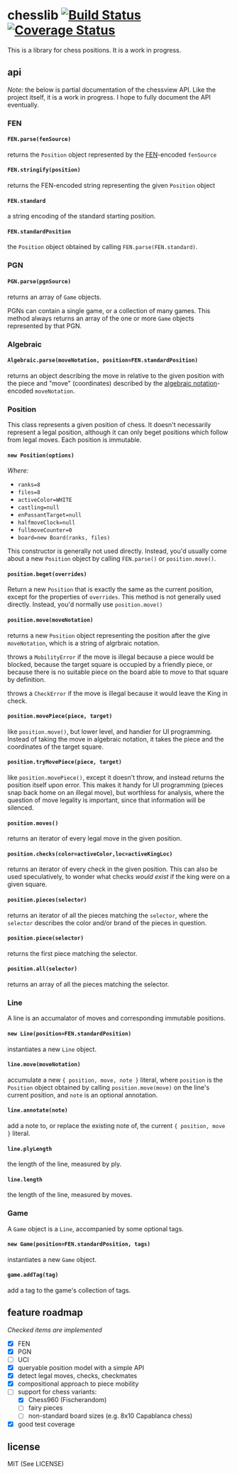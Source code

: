 # chesslib [![Build Status](https://travis-ci.org/chessfish/chesslib.svg?branch=master)](https://travis-ci.org/chessfish/chesslib) [![Coverage Status](https://coveralls.io/repos/chessfish/chesslib/badge.png)](https://coveralls.io/r/chessfish/chesslib)

This is a library for chess positions. It is a work in progress.

## api

_Note:_ the below is partial documentation of the chessview API. Like the project itself, it is a work in progress. I hope to fully document the API eventually.

### FEN

#### `FEN.parse(fenSource)`
returns the `Position` object represented by the [FEN](http://en.wikipedia.org/wiki/Forsyth%E2%80%93Edwards_Notation)-encoded `fenSource`

#### `FEN.stringify(position)`
returns the FEN-encoded string representing the given `Position` object

#### `FEN.standard`
a string encoding of the standard starting position.

#### `FEN.standardPosition`
the `Position` object obtained by calling `FEN.parse(FEN.standard)`.

### PGN

#### `PGN.parse(pgnSource)`
returns an array of `Game` objects.

PGNs can contain a single game, or a collection of many games. This method always returns an array of the one or more `Game` objects represented by that PGN.

### Algebraic

#### `Algebraic.parse(moveNotation, position=FEN.standardPosition)`

returns an object describing the move in relative to the given position with the piece and "move" (coordinates) described by the [algebraic notation](http://en.wikipedia.org/wiki/Algebraic_notation_(chess))-encoded `moveNotation`.

### Position

This class represents a given position of chess. It doesn't necessarily represent a legal position, although it can only beget positions which follow from legal moves. Each position is immutable.

#### `new Position(options)`
_Where:_
- `ranks=8`
- `files=8`
- `activeColor=WHITE`
- `castling=null`
- `enPassantTarget=null`
- `halfmoveClock=null`
- `fullmoveCounter=0`
- `board=new Board(ranks, files)`

This constructor is generally not used directly. Instead, you'd usually come about a new `Position` object by calling `FEN.parse()` or `position.move()`.

#### `position.beget(overrides)`
Return a new `Position` that is exactly the same as the current position, except for the properties of `overrides`. This method is not generally used directly. Instead, you'd normally use `position.move()`

#### `position.move(moveNotation)`
returns a new `Position` object representing the position after the give `moveNotation`, which is a string of algrbraic notation.

throws a `MobilityError` if the move is illegal because a piece would be blocked, because the target square is occupied by a friendly piece, or because there is no suitable piece on the board able to move to that square by definition.

throws a `CheckError` if the move is illegal because it would leave the King in check.

#### `position.movePiece(piece, target)`
like `position.move()`, but lower level, and handier for UI programming. Instead of taking the move in algebraic notation, it takes the piece and the coordinates of the target square.

#### `position.tryMovePiece(piece, target)`
like `position.movePiece()`, except it doesn't throw, and instead returns the position itself upon error. This makes it handy for UI programming (pieces snap back home on an illegal move), but worthless for analysis, where the question of move legality is important, since that information will be silenced.

#### `position.moves()`
returns an iterator of every legal move in the given position.

#### `position.checks(color=activeColor,loc=activeKingLoc)`
returns an iterator of every check in the given position. This can also be used speculatively, to wonder what checks _would exist_ if the king were on a given square.

#### `position.pieces(selector)`
returns an iterator of all the pieces matching the `selector`, where the `selector` describes the color and/or brand of the pieces in question.

#### `position.piece(selector)`
returns the first piece matching the selector.

#### `position.all(selector)`
returns an array of all the pieces matching the selector.

### Line

A line is an accumalator of moves and corresponding immutable positions.

#### `new Line(position=FEN.standardPosition)`
instantiates a new `Line` object.

#### `line.move(moveNotation)`
accumulate a new `{ position, move, note }` literal, where `position` is the `Position` object obtained by calling `position.move(move)` on the line's current position, and `note` is an optional annotation.

#### `line.annotate(note)`
add a note to, or replace the existing note of, the current `{ position, move }` literal.

#### `line.plyLength`
the length of the line, measured by ply.

#### `line.length`
the length of the line, measured by moves.

### Game

A `Game` object is a `Line`, accompanied by some optional tags.

#### `new Game(position=FEN.standardPosition, tags)`
instantiates a new `Game` object.

#### `game.addTag(tag)`
add a tag to the game's collection of tags.

## feature roadmap
_Checked items are implemented_

- [x] FEN
- [x] PGN
- [ ] UCI
- [x] queryable position model with a simple API
- [x] detect legal moves, checks, checkmates
- [x] compositional approach to piece mobility
- [ ] support for chess variants:
  - [x] Chess960 (Fischerandom)
  - [ ] fairy pieces
  - [ ] non-standard board sizes (e.g. 8x10 Capablanca chess)
- [x] good test coverage

## license

MIT (See LICENSE)
